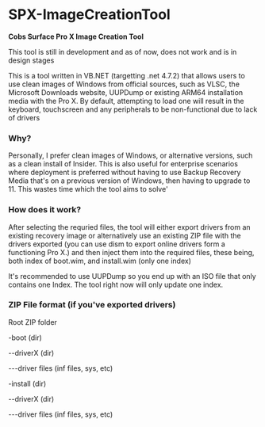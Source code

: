 # SPX-ImageCreationTool
<b>Cobs Surface Pro X Image Creation Tool</b>

<p>This tool is still in development and as of now, does not work and is in design stages</p>

<p>This is a tool written in VB.NET (targetting .net 4.7.2) that allows users to use clean images of Windows from official sources, such as VLSC, the Microsoft Downloads website, UUPDump or existing ARM64 installation media with the Pro X. By default, attempting to load one will result in the keyboard, touchscreen and any peripherals to be non-functional due to lack of drivers</p>
<h3>Why?</h3>
<p>Personally, I prefer clean images of Windows, or alternative versions, such as a clean install of Insider. This is also useful for enterprise scenarios where deployment is preferred without having to use Backup Recovery Media that's on a previous version of Windows, then having to upgrade to 11. This wastes time which the tool aims to solve'</p>
<h3>How does it work?</h3>
<p>After selecting the requried files, the tool will either export drivers from an existing recovery image or alternatively use an existing ZIP file with the drivers exported (you can use dism to export online drivers form a functioning Pro X.) and then inject them into the required files, these being, both index of boot.wim, and install.wim (only one index)</p>
<p>It's recommended to use UUPDump so you end up with an ISO file that only contains one Index. The tool right now will only update one index.</p>

<h3>ZIP File format (if you've exported drivers)</h3>
<p>Root ZIP folder</p>
<p>-boot (dir)</p>
<p>--driverX (dir)</p>
<p>---driver files (inf files, sys, etc)</p>
<p>-install (dir)</p>
<p>--driverX (dir)</p>
<p>---driver files (inf files, sys, etc)</p>

